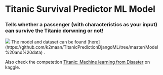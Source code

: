 # Titanic Survival Predictor ML Model 
### Tells whether a passenger (with characteristics as your input) can survive the Titanic dorwning or not!


<img src="https://user-images.githubusercontent.com/59442907/97291421-e8235c00-186f-11eb-9936-f6dfd581c9dc.jpg" >
 The model and dataset can be found [here](https://github.com/k2maan/TitanicPredictionDjangoML/tree/master/Model%20and%20data) .

Also check the competetion [Titanic: Machine learning from Disaster](https://www.kaggle.com/c/titanic) on kaggle.


